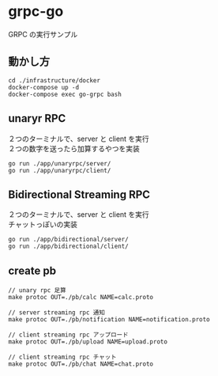 # grpc-go

GRPC の実行サンプル

## 動かし方

```
cd ./infrastructure/docker
docker-compose up -d
docker-compose exec go-grpc bash
```

## unaryr RPC

２つのターミナルで、server と client を実行  
２つの数字を送ったら加算するやつを実装

```
go run ./app/unaryrpc/server/
go run ./app/unaryrpc/client/
```

## Bidirectional Streaming RPC

２つのターミナルで、server と client を実行  
チャットっぽいの実装

```
go run ./app/bidirectional/server/
go run ./app/bidirectional/client/
```

## create pb

```
// unary rpc 足算
make protoc OUT=./pb/calc NAME=calc.proto

// server streaming rpc 通知
make protoc OUT=./pb/notification NAME=notification.proto

// client streaming rpc アップロード
make protoc OUT=./pb/upload NAME=upload.proto

// client streaming rpc チャット
make protoc OUT=./pb/chat NAME=chat.proto
```
